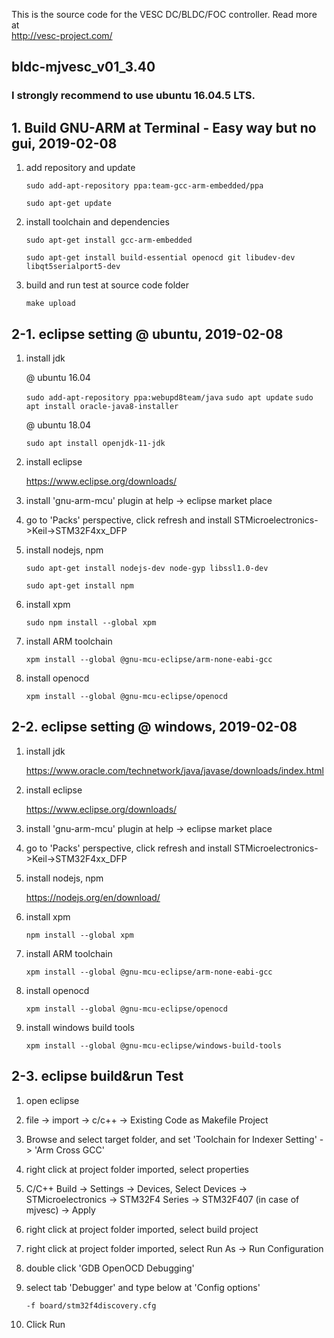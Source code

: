 This is the source code for the VESC DC/BLDC/FOC controller. Read more at  
http://vesc-project.com/
## bldc-mjvesc_v01_3.40

### I strongly recommend to use ubuntu 16.04.5 LTS.

## 1. Build GNU-ARM at Terminal - Easy way but no gui, 2019-02-08
1. add repository and update

   `sudo add-apt-repository ppa:team-gcc-arm-embedded/ppa`
   
   `sudo apt-get update`

2. install toolchain and dependencies
      
   `sudo apt-get install gcc-arm-embedded`
   
   `sudo apt-get install build-essential openocd git libudev-dev libqt5serialport5-dev`

3. build and run test at source code folder

   `make upload`


## 2-1. eclipse setting @ ubuntu, 2019-02-08
1. install jdk

    @ ubuntu 16.04
    
    `sudo add-apt-repository ppa:webupd8team/java`
    `sudo apt update`
    `sudo apt install oracle-java8-installer`
    
    @ ubuntu 18.04
    
    `sudo apt install openjdk-11-jdk`

2. install eclipse

   https://www.eclipse.org/downloads/

3. install 'gnu-arm-mcu' plugin at help -> eclipse market place

4. go to 'Packs' perspective, click refresh and install STMicroelectronics->Keil->STM32F4xx_DFP

5. install nodejs, npm

    `sudo apt-get install nodejs-dev node-gyp libssl1.0-dev`
    
    `sudo apt-get install npm`

6. install xpm

    `sudo npm install --global xpm`
    
7. install ARM toolchain

    `xpm install --global @gnu-mcu-eclipse/arm-none-eabi-gcc`
    
8. install openocd

    `xpm install --global @gnu-mcu-eclipse/openocd`
    
  

## 2-2. eclipse setting @ windows, 2019-02-08
1. install jdk

   https://www.oracle.com/technetwork/java/javase/downloads/index.html

2. install eclipse

   https://www.eclipse.org/downloads/

3. install 'gnu-arm-mcu' plugin at help -> eclipse market place

4. go to 'Packs' perspective, click refresh and install STMicroelectronics->Keil->STM32F4xx_DFP

5. install nodejs, npm

    https://nodejs.org/en/download/

6. install xpm

    `npm install --global xpm`
    
7. install ARM toolchain

    `xpm install --global @gnu-mcu-eclipse/arm-none-eabi-gcc`
    
8. install openocd

    `xpm install --global @gnu-mcu-eclipse/openocd`
    
9. install windows build tools

    `xpm install --global @gnu-mcu-eclipse/windows-build-tools`
    
    
    
## 2-3. eclipse build&run Test
1. open eclipse

2. file -> import -> c/c++ -> Existing Code as Makefile Project

3. Browse and select target folder, and set 'Toolchain for Indexer Setting' -> 'Arm Cross GCC'

4. right click at project folder imported, select properties

5. C/C++ Build -> Settings -> Devices, Select Devices -> STMicroelectronics -> STM32F4 Series -> STM32F407 (in case of mjvesc) -> Apply

6. right click at project folder imported, select build project

7. right click at project folder imported, select Run As -> Run Configuration

8. double click 'GDB OpenOCD Debugging'

9. select tab 'Debugger' and type below at 'Config options'

   `-f board/stm32f4discovery.cfg`
   
10. Click Run
